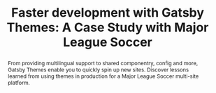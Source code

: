 ---
title: "Faster development with Gatsby Themes: A Case Study with Major League Soccer"
speaker: Daniel Lemay
tags: ["Talk", "CascadiaJS 2019", "Daniel Lemay"] 
abstract: "From providing multilingual support to shared componentry, config and more, Gatsby Themes enable you to quickly spin up new sites. Discover lessons learned from using themes in production for a Major League Soccer multi-site platform."
layout: talk
---